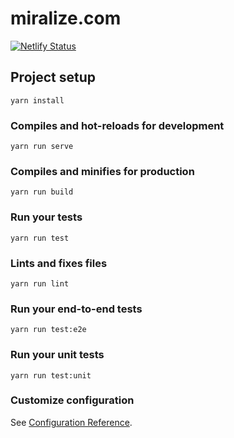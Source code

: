 # miralize.com

[![Netlify Status](https://api.netlify.com/api/v1/badges/ee93c1d4-a6f1-4680-b089-17c4a488f94e/deploy-status)](https://app.netlify.com/sites/relaxed-edison-d64e22/deploys)


## Project setup
```
yarn install
```

### Compiles and hot-reloads for development
```
yarn run serve
```

### Compiles and minifies for production
```
yarn run build
```

### Run your tests
```
yarn run test
```

### Lints and fixes files
```
yarn run lint
```

### Run your end-to-end tests
```
yarn run test:e2e
```

### Run your unit tests
```
yarn run test:unit
```

### Customize configuration
See [Configuration Reference](https://cli.vuejs.org/config/).
